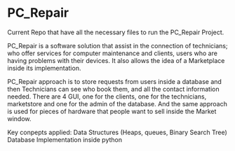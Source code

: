 # PC_Repair
Current Repo that have all the necessary files to run the PC_Repair Project. 

PC_Repair is a software solution that assist in the connection of technicians; who offer services for computer maintenance and clients, users who are having problems with their devices. It also allows the idea of a Marketplace inside its implementation.

PC_Repair approach is to store requests from users inside a database and then Technicians can see who book them, and all the contact information needed. There are 4 GUI, one for the clients, one for the technicians, marketstore and one for the admin of the database. And the same approach is used for pieces of hardware that people want to sell inside the Market window.

Key conpepts applied: 
Data Structures (Heaps, queues, Binary Search Tree) 
Database Implementation inside python 
